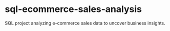 # sql-ecommerce-sales-analysis
SQL project analyzing e-commerce sales data to uncover business insights.
